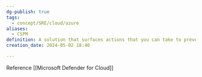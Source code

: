 ```yaml
---
dg-publish: true
tags:
  - concept/SRE/cloud/azure
aliases:
  - CSPM
definition: A solution that surfaces actions that you can take to prevent breaches
creation_date: 2024-05-02 18:40

---
```

Reference [[Microsoft Defender for Cloud]]
